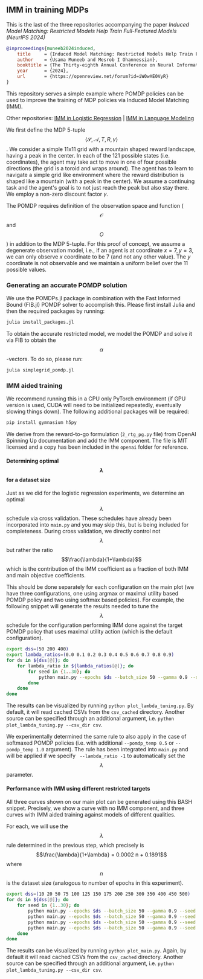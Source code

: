 ## IMM in training MDPs

This is the last of the three repositories accompanying the paper *Induced Model Matching: Restricted Models Help Train Full-Featured Models (NeurIPS 2024)*

```bibtex
@inproceedings{muneeb2024induced,
    title     = {Induced Model Matching: Restricted Models Help Train Full-Featured Models},
    author    = {Usama Muneeb and Mesrob I Ohannessian},
    booktitle = {The Thirty-eighth Annual Conference on Neural Information Processing Systems},
    year      = {2024},
    url       = {https://openreview.net/forum?id=iW0wXE0VyR}
}
```

This repository serves a simple example where POMDP policies can be used to improve the training of MDP policies via Induced Model Matching (IMM).

Other repositories: [IMM in Logistic Regression](https://github.com/uicdice/imm-logistic-regression) | [IMM in Language Modeling](https://github.com/uicdice/imm-language-modeling)

We first define the MDP 5-tuple $$\langle \mathcal{S}, \mathcal{A}, T, R, \gamma \rangle$$. We consider a simple 11x11 grid with a mountain shaped reward landscape, having a peak in the center. In each of the 121 possible states (i.e. coordinates), the agent may take act to move in one of four possible directions (the grid is a toroid and wraps around). The agent has to learn to navigate a simple grid like environment where the reward distribution is shaped like a mountain (with a peak in the center). We assume a continuing task and the agent's goal is to not just reach the peak but also stay there. We employ a non-zero discount factor $\gamma$.

The POMDP requires definition of the observation space and function ($$\mathcal{O}$$ and $$O$$) in addition to the MDP 5-tuple. For this proof of concept, we assume a degenerate observation model, i.e., if an agent is at coordinate $x=7,y=3$, we can only observe $x$ coordinate to be 7 (and not any other value). The $y$ coordinate is not observable and we maintain a uniform belief over the 11 possible values.

### Generating an accurate POMDP solution

We use the POMDPs.jl package in combination with the Fast Informed Bound (FIB.jl) POMDP solver to accomplish this. Please first install Julia and then the required packages by running:

```bash
julia install_packages.jl
```

To obtain the accurate restricted model, we model the POMDP and solve it via FIB to obtain the $$\alpha$$-vectors. To do so, please run:

```bash
julia simplegrid_pomdp.jl
```

### IMM aided training

We recommend running this in a CPU only PyTorch environment (if GPU version is used, CUDA will need to be initialized repeatedly, eventually slowing things down). The following additional packages will be required:

```bash
pip install gymnasium h5py
```

We derive from the reward-to-go formulation (`2_rtg_pg.py` file) from OpenAI Spinning Up documentation and add the IMM component. The file is MIT licensed and a copy has been included in the `openai` folder for reference.

#### Determining optimal $$\lambda$$ for a dataset size

Just as we did for the logistic regression experiments, we determine an optimal $$\lambda$$ schedule via cross validation. These schedules have already been incorporated into `main.py` and you may skip this, but is being included for completeness. During cross validation, we directly control not $$\lambda$$ but rather the ratio $$\frac{\lambda}{1+\lambda}$$ which is the contribution of the IMM coefficient as a fraction of both IMM and main objective coefficients.

This should be done separately for each configuration on the main plot (we have three configurations, one using argmax or maximal utility based POMDP policy and two using softmax based policies). For example, the following snippet will generate the results needed to tune the $$\lambda$$ schedule for the configuration performing IMM done against the target POMDP policy that uses maximal utility action (which is the default configuration).

```bash
export dss=(50 200 400)
export lambda_ratios=(0.0 0.1 0.2 0.3 0.4 0.5 0.6 0.7 0.8 0.9)
for ds in ${dss[@]}; do
    for lambda_ratio in ${lambda_ratios[@]}; do
        for seed in {1..30}; do
            python main.py --epochs $ds --batch_size 50 --gamma 0.9 --seed $seed --lambda_ratio $lambda_ratio --output_dir csv/lambda_search
        done
    done
done
```

The results can be visualized by running `python plot_lambda_tuning.py`. By default, it will read cached CSVs from the `csv_cached` directory. Another source can be specified through an additional argument, i.e. `python plot_lambda_tuning.py --csv_dir csv`.

We experimentally determined the same rule to also apply in the case of softmaxed POMDP policies (i.e. with additional `--pomdp_temp 0.5` or `--pomdp_temp 1.0` argument). The rule has been integrated into `main.py` and will be applied if we specify ` --lambda_ratio -1` to automatically set the $$\lambda$$ parameter.

#### Performance with IMM using different restricted targets

All three curves shown on our main plot can be generated using this BASH snippet. Precisely, we show a curve with no IMM component, and three curves with IMM aided training against models of different qualities.

For each, we will use the $$\lambda$$ rule determined in the previous step, which precisely is $$\frac{\lambda}{1+\lambda} = 0.0002 n + 0.1891$$ where $$n$$ is the dataset size (analogous to number of epochs in this experiment).

```bash
export dss=(10 20 50 75 100 125 150 175 200 250 300 350 400 450 500)
for ds in ${dss[@]}; do
    for seed in {1..30}; do
        python main.py --epochs $ds --batch_size 50 --gamma 0.9 --seed $seed --lambda_ratio 0.0 --output_dir csv/none
        python main.py --epochs $ds --batch_size 50 --gamma 0.9 --seed $seed --lambda_ratio -1 --pomdp_temp 1.0 --output_dir csv/imm_pomdp_softmax_temp_1.0
        python main.py --epochs $ds --batch_size 50 --gamma 0.9 --seed $seed --lambda_ratio -1 --pomdp_temp 0.5 --output_dir csv/imm_pomdp_softmax_temp_0.5
        python main.py --epochs $ds --batch_size 50 --gamma 0.9 --seed $seed --lambda_ratio -1 --output_dir csv/imm_pomdp_max_utility_action
    done
done
```

The results can be visualized by running `python plot_main.py`. Again, by default it will read cached CSVs from the `csv_cached` directory. Another source can be specified through an additional argument, i.e. `python plot_lambda_tuning.py --csv_dir csv`.
